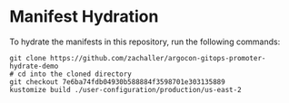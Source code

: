 # Manifest Hydration

To hydrate the manifests in this repository, run the following commands:

```shell
git clone https://github.com/zachaller/argocon-gitops-promoter-hydrate-demo
# cd into the cloned directory
git checkout 7e6ba74fdb04930b588884f3598701e303135889
kustomize build ./user-configuration/production/us-east-2
```
